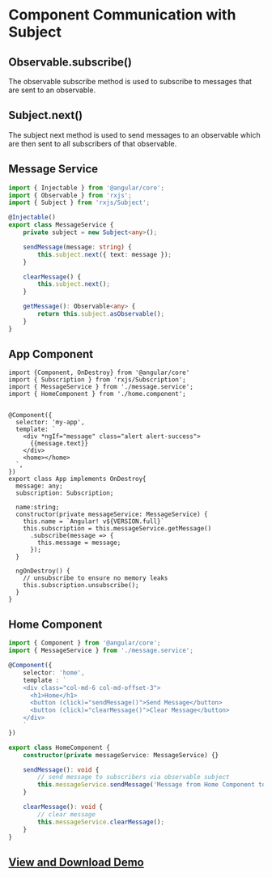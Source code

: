 # Component Communication with Subject

## Observable.subscribe\(\)

The observable subscribe method is used to subscribe to messages that are sent to an observable.

## Subject.next\(\)

The subject next method is used to send messages to an observable which are then sent to all subscribers of that observable.

## Message Service

```typescript
import { Injectable } from '@angular/core';
import { Observable } from 'rxjs';
import { Subject } from 'rxjs/Subject';

@Injectable()
export class MessageService {
    private subject = new Subject<any>();

    sendMessage(message: string) {
        this.subject.next({ text: message });
    }

    clearMessage() {
        this.subject.next();
    }

    getMessage(): Observable<any> {
        return this.subject.asObservable();
    }
}
```

## App Component

```text
import {Component, OnDestroy} from '@angular/core'
import { Subscription } from 'rxjs/Subscription';
import { MessageService } from './message.service';
import { HomeComponent } from './home.component';


@Component({
  selector: 'my-app',
  template: `
    <div *ngIf="message" class="alert alert-success">
      {{message.text}}
    </div>
    <home></home>
  `,
})
export class App implements OnDestroy{
  message: any;
  subscription: Subscription;

  name:string;
  constructor(private messageService: MessageService) {
    this.name = `Angular! v${VERSION.full}`
    this.subscription = this.messageService.getMessage()
      .subscribe(message => { 
        this.message = message; 
      });
  }

  ngOnDestroy() {
    // unsubscribe to ensure no memory leaks
    this.subscription.unsubscribe();
  }
}
```

## Home Component

```typescript
import { Component } from '@angular/core';
import { MessageService } from './message.service';

@Component({
    selector: 'home',
    template : `
    <div class="col-md-6 col-md-offset-3">
      <h1>Home</h1>
      <button (click)="sendMessage()">Send Message</button>
      <button (click)="clearMessage()">Clear Message</button>
    </div>
    `
})

export class HomeComponent {
    constructor(private messageService: MessageService) {}

    sendMessage(): void {
        // send message to subscribers via observable subject
        this.messageService.sendMessage('Message from Home Component to App Component!');
    }

    clearMessage(): void {
        // clear message
        this.messageService.clearMessage();
    }
}
```

## [View and Download Demo](https://plnkr.co/edit/6DN45y?p=preview)

